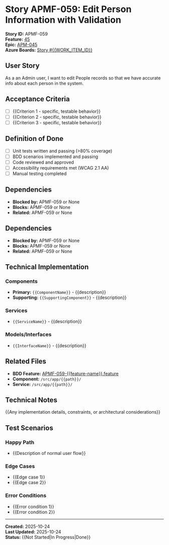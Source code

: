 # Story APMF-059: Edit Person Information with Validation

**Story ID:** APMF-059  
**Feature:** [45](../../features/{{FEATURE_AREA}}/{{FEATURE_ID}}.md)  
**Epic:** [APM-045](../../epics/APM-045.md)  
**Azure Boards:** [Story #{{WORK_ITEM_ID}}](https://dev.azure.com/rsalit1516/Hoops/_workitems/edit/{{WORK_ITEM_ID}})

## User Story

As a an Admin user, I want to edit People records so that we have accurate info about each person in the system.

## Acceptance Criteria

- [ ] {{Criterion 1 - specific, testable behavior}}
- [ ] {{Criterion 2 - specific, testable behavior}}
- [ ] {{Criterion 3 - specific, testable behavior}}

## Definition of Done

- [ ] Unit tests written and passing (>80% coverage)
- [ ] BDD scenarios implemented and passing
- [ ] Code reviewed and approved
- [ ] Accessibility requirements met (WCAG 2.1 AA)
- [ ] Manual testing completed

## Dependencies

- **Blocked by:** APMF-059 or None
- **Blocks:** APMF-059 or None
- **Related:** APMF-059 or None

## Dependencies

- **Blocked by:** APMF-059 or None
- **Blocks:** APMF-059 or None
- **Related:** APMF-059 or None

## Technical Implementation

### Components

- **Primary:** `{{ComponentName}}` - {{description}}
- **Supporting:** `{{SupportingComponent}}` - {{description}}

### Services

- `{{ServiceName}}` - {{description}}

### Models/Interfaces

- `{{InterfaceName}}` - {{description}}

## Related Files

- **BDD Feature:** [APMF-059-{{feature-name}}.feature](../features/{{FEATURE_AREA}}/APMF-059-{{feature-name}}.feature)
- **Component:** `/src/app/{{path}}/`
- **Service:** `/src/app/{{path}}/`

## Technical Notes

{{Any implementation details, constraints, or architectural considerations}}

## Test Scenarios

### Happy Path

- {{Description of normal user flow}}

### Edge Cases

- {{Edge case 1}}
- {{Edge case 2}}

### Error Conditions

- {{Error condition 1}}
- {{Error condition 2}}

---

**Created:** 2025-10-24  
**Last Updated:** 2025-10-24  
**Status:** {{Not Started|In Progress|Done}}
